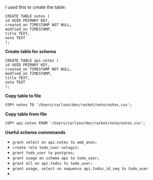 
I used this to create the  table:

```
CREATE TABLE notes (
id UUID PRIMARY KEY,
created_on TIMESTAMP NOT NULL,
modfied_on TIMESTAMP,
title TEXT,
note TEXT
);
```

**Create table for schema**

```
CREATE TABLE api.notes (
id UUID PRIMARY KEY,
created_on TIMESTAMP NOT NULL,
modfied_on TIMESTAMP,
title TEXT,
note TEXT
);
```

**Copy table to file**

```
COPY notes TO '/Users/carlson/dev/racket/note/notes.csv';
```

**Copy table from file**

```
COPY api.notes FROM '/Users/carlson/dev/racket/note/notes.csv';
```

**Useful schema commmands**

- `grant select on api.notes to web_anon;`
- `create role todo_user nologin;`
- `grant todo_user to postgres;`
- `grant usage on schema api to todo_user;`
- `grant all on api.todos to todo_user;`
- `grant usage, select on sequence api.todos_id_seq to todo_user`
- 
